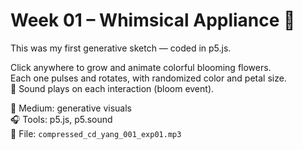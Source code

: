 # Week 01 – Whimsical Appliance 🌸

This was my first generative sketch — coded in p5.js.

Click anywhere to grow and animate colorful blooming flowers.  
Each one pulses and rotates, with randomized color and petal size.  
🎵 Sound plays on each interaction (bloom event).

🎨 Medium: generative visuals  
🎧 Tools: p5.js, p5.sound  
📂 File: `compressed_cd_yang_001_exp01.mp3`  
